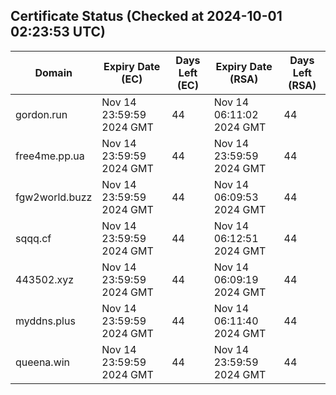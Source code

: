 ## Certificate Status (Checked at 2024-10-01 02:23:53 UTC)
| Domain | Expiry Date (EC) | Days Left (EC) | Expiry Date (RSA) | Days Left (RSA) |
|--------|-------------------|----------------|--------------------|--------------------|
| gordon.run | Nov 14 23:59:59 2024 GMT | 44 | Nov 14 06:11:02 2024 GMT | 44 |
| free4me.pp.ua | Nov 14 23:59:59 2024 GMT | 44 | Nov 14 23:59:59 2024 GMT | 44 |
| fgw2world.buzz | Nov 14 23:59:59 2024 GMT | 44 | Nov 14 06:09:53 2024 GMT | 44 |
| sqqq.cf | Nov 14 23:59:59 2024 GMT | 44 | Nov 14 06:12:51 2024 GMT | 44 |
| 443502.xyz | Nov 14 23:59:59 2024 GMT | 44 | Nov 14 06:09:19 2024 GMT | 44 |
| myddns.plus | Nov 14 23:59:59 2024 GMT | 44 | Nov 14 06:11:40 2024 GMT | 44 |
| queena.win | Nov 14 23:59:59 2024 GMT | 44 | Nov 14 23:59:59 2024 GMT | 44 |
